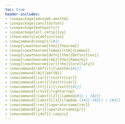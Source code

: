 ```yaml
---
toc: true
header-includes:
- \usepackage{amssymb,amsthm}
- \usepackage[sans]{dsfont}
- \usepackage{mathpartir}
- \usepackage[all,cmtip]{xy}
- \theoremstyle{definition}
- \newcommand\noop[1]{#1}
- \noop{\newtheorem{thm}{Theorem}}
- \noop{\newtheorem{lemma}[thm]{Lemma}}
- \noop{\newtheorem{defn}[thm]{Definition}}
- \noop{\newtheorem{rmk}[thm]{Remark}}
- \noop{\newtheorem{cor}[thm]{Corollary}}
- \newcommand{\bbf}[1]{\mathds{#1}}
- \newcommand{\N}{\bbf{N}}
- \newcommand{\car}{\texttt{car}}
- \newcommand{\cdr}{\texttt{cdr}}
- \newcommand{\ttt}[1]{\texttt{#1}}
- \newcommand{\rto}{\rightarrow}
- \newcommand{\labst}[2]{\lambda{#1}.\ {#2}}
- \newcommand{\labstt}[3]{\lambda ({#1}:{#2}).\ {#3}}
- \newcommand{\rec}{\operatorname{rec}}
- \newcommand{\pr}{\operatorname{pr}}
- \newcommand{\jdef}{:\equiv}
---
```

